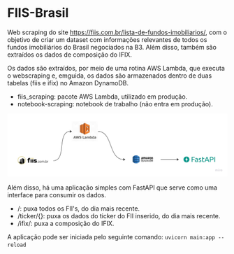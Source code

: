 # FIIS-Brasil
Web scraping do site https://fiis.com.br/lista-de-fundos-imobiliarios/, com o objetivo de criar um dataset com informações relevantes de todos os fundos imobiliários do Brasil negociados na B3. Além disso, também são extraídos os dados de composição do IFIX.

Os dados são extraídos, por meio de uma rotina AWS Lambda, que executa o webscraping e, emguida, os dados são armazenados dentro de duas tabelas (fiis e ifix) no Amazon DynamoDB.

* fiis_scraping: pacote AWS Lambda, utilizado em produção.
* notebook-scraping: notebook de trabalho (não entra em produção).

![diagram](diagram.jpg "Diagram")

Além disso, há uma aplicação simples com FastAPI que serve como uma interface para consumir 
os dados.

* /: puxa todos os FII's, do dia mais recente.
* /ticker/{}: puxa os dados do ticker do FII inserido, do dia mais recente.
* /ifix/: puxa a composição do IFIX.

A aplicação pode ser iniciada pelo seguinte comando:
`uvicorn main:app --reload`
